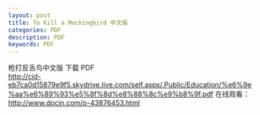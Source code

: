 ```yaml
---
layout: post
title: To Kill a Mockingbird 中文版
categories: PDF
description: PDF
keywords: PDF
---
```


枪打反舌鸟中文版 下载 PDF  
http://cid-eb7ca0d15879e9f5.skydrive.live.com/self.aspx/.Public/Education/%e6%9e%aa%e6%89%93%e5%8f%8d%e8%88%8c%e9%b8%9f.pdf
在线观看：http://www.docin.com/p-43876453.html
